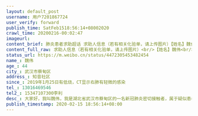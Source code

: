 ```yaml
---
layout: default_post
username: 用户7201867724
user_verify: forward
publish_time: SatFeb1518:56:14+08002020
crawl_time: 20200216-00:02:47
imageurl: 
content_brief: 肺炎患者求助超话 求助人信息（若有相关化验单，请上传图片）【姓名】魏伟【年龄】44【所在城市】武汉市蔡甸区【所在小区、社区】知音社区【患病时间】2019年1月25日有低烧，CT显示右肺有轻微的感染【联系方式】13016469546【其他紧急联系人】15347107300  李利【病情描述】大家好，我叫魏 ...全文
content_full_raw: 求助人信息（若有相关化验单，请上传图片）<br/>【姓名】魏伟<br/>【年龄】44<br/>【所在城市】武汉市蔡甸区<br/>【所在小区、社区】知音社区<br/>【患病时间】2019年1月25日有低烧，CT显示右肺有轻微的感染<br/>【联系方式】13016469546<br/>【其他紧急联系人】15347107300李利<br/>【病情描述】大家好，我叫魏伟，我是湖北省武汉市蔡甸区的一名新冠肺炎密切接触者，属于疑似患者。于二月一日开始在蔡甸区党校进行单人单间的单独隔离，后于二月六日转到蔡甸区城市便捷酒店继续单人单间继续隔离。城市便捷酒店隔离期间未发现有发热现象，后来于二月十日做过一次核酸试剂检测。二月十三日经管理人员告知检查结果为阴性，将近中午的时候他们让我清东西退房。我被告知的信息是:送我们到蔡甸区九康医院做检查，如果检查结果正常就可以让我们回家。由于管理人员催促得很急，午饭都没来得及吃就兴高采烈的上了一辆公交车(同行的有十几个隔离人员和一辆政府人员乘坐的商务车)。谁知公交车把我们送到了大集街健康谷(后来上网搜索才得知这是一家方舱医院)，政府工作人员把我们安排在三楼，一间房里面有四个疑似患者。他们说这里隔离的都是试剂检测为阴性的，不会交叉感染。但是我觉得这还是隔离吗？这不是人为的增加交叉感染嘛！简直就是草菅人命啊！截止到现在没有采取任何检查或者防护措施，就只是四个人一起关着。二月十四日晚，同房间有一个疑似患者自己打电话到蔡甸区人民医院检验科询问后被告知他最近的一次试剂检测结果为阳性，他属于确诊患者，马上会有救护车来接他去定点医院治疗。当时隔离间的我们另外三个人瞬间就崩溃了，因为我们三个人和他这个检测为“阴性”(试剂检测结果为阳性)的共处一室达到三十多个小时。这说明我前期的十五天单独隔离已经是前功尽弃，我极有可能被他交叉感染，传染上新型冠状病毒肺炎。二月十四晚我们“隔离间”有一个人被告知达不到隔离条件，可以回家了，马上有车来接他回家，凌晨一点左右这个人就离开了。我们隔离间走了两个人，我相信很快就会有新的核酸检测为“阴性”的隔离人员住进来。房间的门栓还被他们拆除了，防止我们不让新来的“阴性”隔离人员进房间。现在我每天都是提心吊胆，坐卧不宁。完全无法好好休息，每天只能睡2-3个小时，还时时担心有新的“阴性”隔离人员把变异的新冠肺炎病毒带进来。我弄不懂这种措施到底是在控制疫情还是在扩散疫情?这种情况不是在控制疫情而是在扩散疫情啊！！我只要求回到城市便捷酒店单独隔离！！<adata-url="http://t.cn/R2WxQOQ"href="http://weibo.com/p/1001018008642010000000000"data-hide=""><spanclass='url-icon'><imgstyle='width:1rem;height:1rem'src='https://h5.sinaimg.cn/upload/2015/09/25/3/timeline_card_small_location_default.png'></span><spanclass="surl-text">武汉</span></a>
status_url: https://m.weibo.cn/status/4472305453482454
name_: 魏伟
age_: 44
city_: 武汉市蔡甸区
address_: 知音社区
since_: 2019年1月25日有低烧，CT显示右肺有轻微的感染
tel_: 13016469546
tel2_: 15347107300李利
desc_: 大家好，我叫魏伟，我是湖北省武汉市蔡甸区的一名新冠肺炎密切接触者，属于疑似患者。于二月一日开始在蔡甸区党校进行单人单间的单独隔离，后于二月六日转到蔡甸区城市便捷酒店继续单人单间继续隔离。城市便捷酒店隔离期间未发现有发热现象，后来于二月十日做过一次核酸试剂检测。二月十三日经管理人员告知检查结果为阴性，将近中午的时候他们让我清东西退房。我被告知的信息是送我们到蔡甸区九康医院做检查，如果检查结果正常就可以让我们回家。由于管理人员催促得很急，午饭都没来得及吃就兴高采烈的上了一辆公交车(同行的有十几个隔离人员和一辆政府人员乘坐的商务车)。谁知公交车把我们送到了大集街健康谷(后来上网搜索才得知这是一家方舱医院)，政府工作人员把我们安排在三楼，一间房里面有四个疑似患者。他们说这里隔离的都是试剂检测为阴性的，不会交叉感染。但是我觉得这还是隔离吗？这不是人为的增加交叉感染嘛！简直就是草菅人命啊！截止到现在没有采取任何检查或者防护措施，就只是四个人一起关着。二月十四日晚，同房间有一个疑似患者自己打电话到蔡甸区人民医院检验科询问后被告知他最近的一次试剂检测结果为阳性，他属于确诊患者，马上会有救护车来接他去定点医院治疗。当时隔离间的我们另外三个人瞬间就崩溃了，因为我们三个人和他这个检测为“阴性”(试剂检测结果为阳性)的共处一室达到三十多个小时。这说明我前期的十五天单独隔离已经是前功尽弃，我极有可能被他交叉感染，传染上新型冠状病毒肺炎。二月十四晚我们“隔离间”有一个人被告知达不到隔离条件，可以回家了，马上有车来接他回家，凌晨一点左右这个人就离开了。我们隔离间走了两个人，我相信很快就会有新的核酸检测为“阴性”的隔离人员住进来。房间的门栓还被他们拆除了，防止我们不让新来的“阴性”隔离人员进房间。现在我每天都是提心吊胆，坐卧不宁。完全无法好好休息，每天只能睡2-3个小时，还时时担心有新的“阴性”隔离人员把变异的新冠肺炎病毒带进来。我弄不懂这种措施到底是在控制疫情还是在扩散疫情?这种情况不是在控制疫情而是在扩散疫情啊！！我只要求回到城市便捷酒店单独隔离！！<adata-url="http//t.cn/R2WxQOQ"href="http//weibo.com/p/1001018008642010000000000"data-hide=""><spanclass='url-icon'><imgstyle='width1rem;height1rem'src='https//h5.sinaimg.cn/upload/2015/09/25/3/timeline_card_small_location_default.png'></span><spanclass="surl-text">武汉</span></a>
publish_timestamp: 2020-02-15 18:56:14+08:00
---
```

